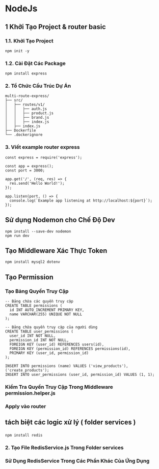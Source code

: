 # NodeJs

## 1 Khởi Tạo Project & router basic
### 1.1. Khởi Tạo Project
```
npm init -y
```

### 1.2. Cài Đặt Các Package
```
npm install express
```

### 2. Tổ Chức Cấu Trúc Dự Án
```
multi-route-express/
├── src/
│   ├── routes/v1/
│   │   ├── auth.js
│   │   ├── product.js
│   │   ├── brand.js
│   │   ├── index.js
│   ├── index.js
├── Dockerfile
└── .dockerignore
````

### 3. Viết example router express
```
const express = require('express');

const app = express();
const port = 3000;

app.get('/', (req, res) => {
  res.send('Hello World!');
});

app.listen(port, () => {
  console.log(`Example app listening at http://localhost:${port}`);
});
```
## Sử dụng Nodemon cho Chế Độ Dev
```
npm install --save-dev nodemon
npm run dev
```
## Tạo Middleware Xác Thực Token
```
npm install mysql2 dotenv
```

## Tạo Permission
### Tạo Bảng Quyền Truy Cập
```
-- Bảng chứa các quyền truy cập
CREATE TABLE permissions (
  id INT AUTO_INCREMENT PRIMARY KEY,
  name VARCHAR(255) UNIQUE NOT NULL
);

-- Bảng chứa quyền truy cập của người dùng
CREATE TABLE user_permissions (
  user_id INT NOT NULL,
  permission_id INT NOT NULL,
  FOREIGN KEY (user_id) REFERENCES users(id),
  FOREIGN KEY (permission_id) REFERENCES permissions(id),
  PRIMARY KEY (user_id, permission_id)
);

INSERT INTO permissions (name) VALUES ('view_products'), ('create_products');
INSERT INTO user_permissions (user_id, permission_id) VALUES (1, 1);
```

### Kiểm Tra Quyền Truy Cập Trong Middleware permission.helper.js


### Apply vào router


## tách biệt các logic xử lý ( folder services )
### 
```
npm install redis
```

### 2. Tạo File RedisService.js Trong Folder services

### Sử Dụng RedisService Trong Các Phần Khác Của Ứng Dụng